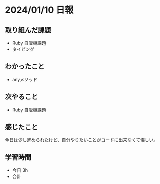 # 2024/01/10 日報

## 取り組んだ課題
- Ruby 自販機課題
- タイピング

## わかったこと
- anyメソッド

## 次やること
- Ruby 自販機課題

## 感じたこと
今日は少し進められたけど、自分やりたいことがコードに出来なくて悔しい。

## 学習時間
- 今日 3h
- 合計 
